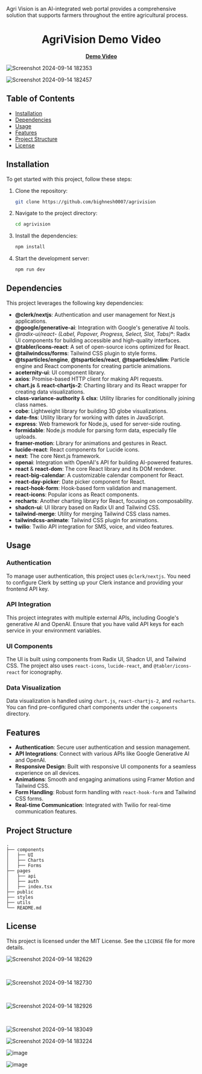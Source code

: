 Agri Vision is an AI-integrated web portal provides a comprehensive solution that supports farmers throughout the entire agricultural process.

<h1 align="center"><b>AgriVision Demo Video</b></h1>

<p align="center">
  <a href="https://drive.google.com/file/d/1ReIWEh9UsklkDAtqnIin3W0jXmRWJxe0/view?usp=sharing"><b>Demo Video</b></a>
</p>



                                    
![Screenshot 2024-09-14 182353](https://github.com/user-attachments/assets/e1c456d7-8719-4c5c-b410-e0e813a67e3e)


![Screenshot 2024-09-14 182457](https://github.com/user-attachments/assets/8a519ffd-41b3-4880-9a17-5e92a759b6bf)




## Table of Contents

- [Installation](#installation)
- [Dependencies](#dependencies)
- [Usage](#usage)
- [Features](#features)
- [Project Structure](#project-structure)
- [License](#license)

## Installation

To get started with this project, follow these steps:

1. Clone the repository:

   ```bash
   git clone https://github.com/bighnesh0007/agrivision
   ```

2. Navigate to the project directory:

   ```bash
   cd agrivision
   ```

3. Install the dependencies:

   ```bash
   npm install
   ```

4. Start the development server:

   ```bash
   npm run dev
   ```

## Dependencies

This project leverages the following key dependencies:

- **@clerk/nextjs**: Authentication and user management for Next.js applications.
- **@google/generative-ai**: Integration with Google's generative AI tools.
- **@radix-ui/react-* (Label, Popover, Progress, Select, Slot, Tabs)**: Radix UI components for building accessible and high-quality interfaces.
- **@tabler/icons-react**: A set of open-source icons optimized for React.
- **@tailwindcss/forms**: Tailwind CSS plugin to style forms.
- **@tsparticles/engine**, **@tsparticles/react**, **@tsparticles/slim**: Particle engine and React components for creating particle animations.
- **aceternity-ui**: UI component library.
- **axios**: Promise-based HTTP client for making API requests.
- **chart.js** & **react-chartjs-2**: Charting library and its React wrapper for creating data visualizations.
- **class-variance-authority** & **clsx**: Utility libraries for conditionally joining class names.
- **cobe**: Lightweight library for building 3D globe visualizations.
- **date-fns**: Utility library for working with dates in JavaScript.
- **express**: Web framework for Node.js, used for server-side routing.
- **formidable**: Node.js module for parsing form data, especially file uploads.
- **framer-motion**: Library for animations and gestures in React.
- **lucide-react**: React components for Lucide icons.
- **next**: The core Next.js framework.
- **openai**: Integration with OpenAI's API for building AI-powered features.
- **react** & **react-dom**: The core React library and its DOM renderer.
- **react-big-calendar**: A customizable calendar component for React.
- **react-day-picker**: Date picker component for React.
- **react-hook-form**: Hook-based form validation and management.
- **react-icons**: Popular icons as React components.
- **recharts**: Another charting library for React, focusing on composability.
- **shadcn-ui**: UI library based on Radix UI and Tailwind CSS.
- **tailwind-merge**: Utility for merging Tailwind CSS class names.
- **tailwindcss-animate**: Tailwind CSS plugin for animations.
- **twilio**: Twilio API integration for SMS, voice, and video features.

## Usage

### Authentication

To manage user authentication, this project uses `@clerk/nextjs`. You need to configure Clerk by setting up your Clerk instance and providing your frontend API key.

### API Integration

This project integrates with multiple external APIs, including Google's generative AI and OpenAI. Ensure that you have valid API keys for each service in your environment variables.

### UI Components

The UI is built using components from Radix UI, Shadcn UI, and Tailwind CSS. The project also uses `react-icons`, `lucide-react`, and `@tabler/icons-react` for iconography.

### Data Visualization

Data visualization is handled using `chart.js`, `react-chartjs-2`, and `recharts`. You can find pre-configured chart components under the `components` directory.

## Features

- **Authentication**: Secure user authentication and session management.
- **API Integrations**: Connect with various APIs like Google Generative AI and OpenAI.
- **Responsive Design**: Built with responsive UI components for a seamless experience on all devices.
- **Animations**: Smooth and engaging animations using Framer Motion and Tailwind CSS.
- **Form Handling**: Robust form handling with `react-hook-form` and Tailwind CSS forms.
- **Real-time Communication**: Integrated with Twilio for real-time communication features.

## Project Structure

```plaintext
.
├── components
│   ├── UI
│   ├── Charts
│   ├── Forms
├── pages
│   ├── api
│   ├── auth
│   ├── index.tsx
├── public
├── styles
├── utils
└── README.md
```

## License

This project is licensed under the MIT License. See the `LICENSE` file for more details.

![Screenshot 2024-09-14 182629](https://github.com/user-attachments/assets/02b5e000-da53-40ec-8fc3-82956f5704d6)

<br>

![Screenshot 2024-09-14 182730](https://github.com/user-attachments/assets/d57293cd-2d6b-4673-9f90-5924b946dc91)

<br>

![Screenshot 2024-09-14 182926](https://github.com/user-attachments/assets/8f34b012-cf29-4dad-a082-bfdb0f7566a7)

<br>

![Screenshot 2024-09-14 183049](https://github.com/user-attachments/assets/cbf436a9-d210-4173-b540-555ab5b23a31)



![Screenshot 2024-09-14 183224](https://github.com/user-attachments/assets/6b750eef-d1b7-4c0f-a3d9-9920d7b1b563)



![image](https://github.com/user-attachments/assets/8873fea0-5f71-4533-a56e-8064f446217c)

![image](https://github.com/user-attachments/assets/be27e20e-0ab2-4024-9a74-9b7f644d4942)

